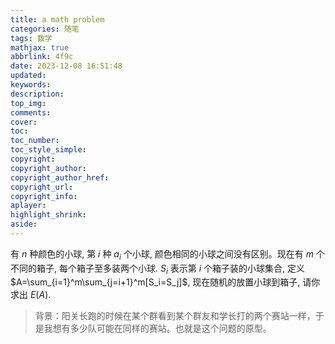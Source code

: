 ```yaml
---
title: a math problem
categories: 随笔
tags: 数学
mathjax: true
abbrlink: 4f9c
date: 2023-12-08 16:51:48
updated:
keywords:
description:
top_img:
comments:
cover:
toc:
toc_number:
toc_style_simple:
copyright:
copyright_author:
copyright_author_href:
copyright_url:
copyright_info:
aplayer:
highlight_shrink:
aside:
---
```

有 $n$ 种颜色的小球, 第 $i$ 种 $a_i$ 个小球, 颜色相同的小球之间没有区别。现在有 $m$ 个不同的箱子, 每个箱子至多装两个小球. $S_i$ 表示第 $i$ 个箱子装的小球集合, 定义 $A=\sum_{i=1}^m\sum_{j=i+1}^m[S_i=S_j]$, 现在随机的放置小球到箱子, 请你求出 $E(A)$.
<!--more-->
> 背景：阳关长跑的时候在某个群看到某个群友和学长打的两个赛站一样，于是我想有多少队可能在同样的赛站。也就是这个问题的原型。